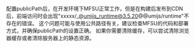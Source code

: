 配置publicPath后，在开发环境下MFSU正常工作，但是在构建后发布到CDN后，前端访问时会出现"xxxxx/\_@umijs_runtime@3.5.20@@umijs/runtime"不存在的错误。
这个问题可能与使用公共路径有关，建议检查MFSU的代码和部署方式，并确保publicPath的设置正确。
如果你需要清除缓存，可以尝试清除浏览器缓存或者清除服务器上的静态资源。
